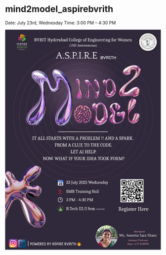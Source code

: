 # mind2model_aspirebvrith
Date: July 23rd, Wednesday  Time: 3:00 PM – 4:30 PM

![alt text](https://github.com/aneettasara/mind2model_aspirebvrith/blob/main/July23_MIND2MODEL_POSTER.jpeg)
